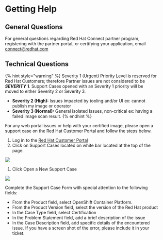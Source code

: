 # Getting Help

## **General Questions**

For general questions regarding Red Hat Connect partner program, registering with the partner portal, or certifying your application, email [connect@redhat.com](mailto:connect@redhat.com)

## **Technical Questions**

{% hint style="warning" %}
Severity 1 \(Urgent\) Priority Level is reserved for Red Hat Customers; therefore Partner issues are not considered to be _**SEVERITY 1**_. Support Cases opened with an Severity 1 priority will be moved to either Severity 2 or Severity 3.

* **Severity 2 \(High\):** Issues impacted by tooling and/or UI ex: cannot publish my image or operator 
* **Severity 3 \(Normal\):**  General isolated Issues, non-critical ex: having a failed image scan result.
{% endhint %}

For any web portal issues or help with your certified image, please open a support case on the Red Hat Customer Portal and follow the steps below.

1. Log in to the  [Red Hat Customer Portal](https://access.redhat.com/)  
2. Click on Support Cases located on white bar located at the top of the page.  

![](https://docs.google.com/a/redhat.com/drawings/d/sK4IBhc4U4XeIgUGCBdklug/image?w=624&h=146&rev=7&ac=1&parent=1H1Y7bRIps-9a-sseFqyIkp9NofPbn9pz7Wzqu5LgvS0)

1. Click Open a New Support Case

![](https://docs.google.com/a/redhat.com/drawings/d/sMS1YqzRnsUE-dmkHluBnMg/image?w=624&h=170&rev=9&ac=1&parent=1H1Y7bRIps-9a-sseFqyIkp9NofPbn9pz7Wzqu5LgvS0)

Complete the Support Case Form with special attention to the following fields:

* From the Product field, select OpenShift Container Platform.
* From the Product Version field, select the version of the Red Hat product
* In the Case Type field, select Certification
* In the Problem Statement field, add a brief description of the issue
* In the Case Description field, add specific details of the encountered issue. If you have a screen shot of the error, please include it in your ticket.

